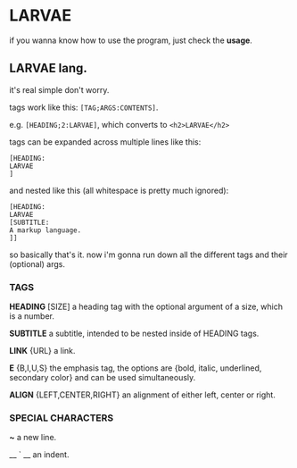 LARVAE
======

if you wanna know how to use the program, just check the __usage__.

LARVAE lang.
------------

it's real simple don't worry.

tags work like this: `[TAG;ARGS:CONTENTS]`.

e.g. `[HEADING;2:LARVAE]`, which converts to `<h2>LARVAE</h2>`

tags can be expanded across multiple lines like this:

```
[HEADING:
LARVAE
]
```

and nested like this (all whitespace is pretty much ignored):

```
[HEADING:
LARVAE
[SUBTITLE:
A markup language.
]]
```

so basically that's it. now i'm gonna run down all the different tags and their (optional) args.

### TAGS
__HEADING__ [SIZE]
    a heading tag with the optional argument of a size, which is a number.

__SUBTITLE__
    a subtitle, intended to be nested inside of HEADING tags.

__LINK__ {URL}
    a link.

__E__ {B,I,U,S}
    the emphasis tag, the options are {bold, italic, underlined, secondary color}
    and can be used simultaneously.

__ALIGN__ {LEFT,CENTER,RIGHT}
    an alignment of either left, center or right.

### SPECIAL CHARACTERS

__~__
    a new line.

__ \` __
    an indent.
